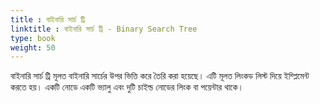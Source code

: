 ```yaml
---
title : বাইনারি সার্চ ট্রি
linktitle : বাইনারি সার্চ ট্রি - Binary Search Tree
type: book
weight: 50
---
```

বাইনারি সার্চ ট্রি মূলত বাইনারি সার্চের উপর ভিত্তি করে 
তৈরি করা হয়েছে। এটি মূলত লিংকড লিস্ট দিয়ে 
ইম্প্লিমেন্ট করতে হয়। একটি নোডে একটি ভ্যালু এবং
দুটি চাইল্ড নোডের লিংক বা  পয়েন্টার থাকে।
